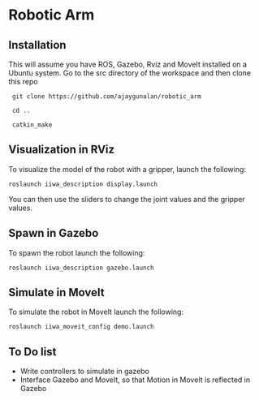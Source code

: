 Robotic Arm
===========

## Installation 
This will assume you have ROS, Gazebo, Rviz and MoveIt installed on a Ubuntu system. Go to the src directory of the workspace and then clone this repo

  	 git clone https://github.com/ajaygunalan/robotic_arm 

  	 cd ..

  	 catkin_make


## Visualization in RViz

To visualize the model of the robot with a gripper, launch the following:

  ```
  roslaunch iiwa_description display.launch 
  ```

You can then use the sliders to change the joint values and the gripper values.

## Spawn in Gazebo

To spawn the robot launch the following:


  ```
  roslaunch iiwa_description gazebo.launch 
  ```

## Simulate in MoveIt

To simulate the robot in MoveIt launch the following:


  ```
  roslaunch iiwa_moveit_config demo.launch 
  ```

## To Do list

* Write controllers to simulate in gazebo
* Interface Gazebo and MoveIt, so that Motion in MoveIt is reflected in Gazebo
